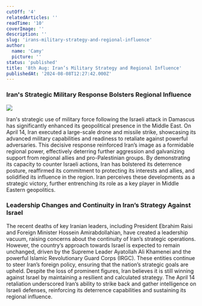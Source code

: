 ```yaml
---
cutOff: '4'
relatedArticles: ''
readTime: '10'
coverImage: ''
description: ''
slug: 'irans-military-strategy-and-regional-influence'
author:
  name: 'Camy'
  picture: ''
status: 'published'
title: '8th Aug: Iran’s Military Strategy and Regional Influence'
publishedAt: '2024-08-08T12:27:42.000Z'
---
```


### Iran's Strategic Military Response Bolsters Regional Influence

![](/images/b14a--1--QxNz.webp)

Iran's strategic use of military force following the Israeli attack in Damascus has significantly enhanced its geopolitical presence in the Middle East. On April 14, Iran executed a large-scale drone and missile strike, showcasing its advanced military capabilities and readiness to retaliate against powerful adversaries. This decisive response reinforced Iran’s image as a formidable regional power, effectively deterring further aggression and galvanizing support from regional allies and pro-Palestinian groups. By demonstrating its capacity to counter Israeli actions, Iran has bolstered its deterrence posture, reaffirmed its commitment to protecting its interests and allies, and solidified its influence in the region. Iran perceives these developments as a strategic victory, further entrenching its role as a key player in Middle Eastern geopolitics.

### Leadership Changes and Continuity in Iran’s Strategy Against Israel

The recent deaths of key Iranian leaders, including President Ebrahim Raisi and Foreign Minister Hossein Amirabdollahian, have created a leadership vacuum, raising concerns about the continuity of Iran’s strategic operations. However, the country’s approach towards Israel is expected to remain unchanged, driven by the Supreme Leader Ayatollah Ali Khamenei and the powerful Islamic Revolutionary Guard Corps (IRGC). These entities continue to steer Iran’s foreign policy, ensuring that the nation’s strategic goals are upheld. Despite the loss of prominent figures, Iran believes it is still winning against Israel by maintaining a resilient and calculated strategy. The April 14 retaliation underscored Iran’s ability to strike back and gather intelligence on Israeli defenses, reinforcing its deterrence capabilities and sustaining its regional influence.